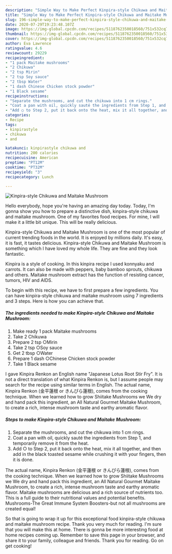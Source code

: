 ```yaml
---
description: "Simple Way to Make Perfect Kinpira-style Chikuwa and Maitake Mushroom"
title: "Simple Way to Make Perfect Kinpira-style Chikuwa and Maitake Mushroom"
slug: 196-simple-way-to-make-perfect-kinpira-style-chikuwa-and-maitake-mushroom
date: 2020-07-29T19:23:48.107Z
image: https://img-global.cpcdn.com/recipes/5118762350018560/751x532cq70/kinpira-style-chikuwa-and-maitake-mushroom-recipe-main-photo.jpg
thumbnail: https://img-global.cpcdn.com/recipes/5118762350018560/751x532cq70/kinpira-style-chikuwa-and-maitake-mushroom-recipe-main-photo.jpg
cover: https://img-global.cpcdn.com/recipes/5118762350018560/751x532cq70/kinpira-style-chikuwa-and-maitake-mushroom-recipe-main-photo.jpg
author: Eva Lawrence
ratingvalue: 4.6
reviewcount: 29229
recipeingredient:
- "1 pack Maitake mushrooms"
- "2 Chikuwa"
- "2 tsp Mirin"
- "2 tsp Soy sauce"
- "2 tbsp Water"
- "1 dash Chinese Chicken stock powder"
- "1 Black sesame"
recipeinstructions:
- "Separate the mushrooms, and cut the chikuwa into 1 cm rings."
- "Coat a pan with oil, quickly sauté the ingredients from Step 1, and temporarily remove it from the heat."
- "Add ○ to Step 2, put it back onto the heat, mix it all together, and then add in the black toasted sesame while crushing it with your fingers, then it is done."
categories:
- Recipe
tags:
- kinpirastyle
- chikuwa
- and

katakunci: kinpirastyle chikuwa and 
nutrition: 200 calories
recipecuisine: American
preptime: "PT12M"
cooktime: "PT32M"
recipeyield: "3"
recipecategory: Lunch

---
```



![Kinpira-style Chikuwa and Maitake Mushroom](https://img-global.cpcdn.com/recipes/5118762350018560/751x532cq70/kinpira-style-chikuwa-and-maitake-mushroom-recipe-main-photo.jpg)

Hello everybody, hope you're having an amazing day today. Today, I'm gonna show you how to prepare a distinctive dish, kinpira-style chikuwa and maitake mushroom. One of my favorites food recipes. For mine, I will make it a little bit unique. This will be really delicious.

Kinpira-style Chikuwa and Maitake Mushroom is one of the most popular of current trending foods in the world. It is enjoyed by millions daily. It's easy, it is fast, it tastes delicious. Kinpira-style Chikuwa and Maitake Mushroom is something which I have loved my whole life. They are fine and they look fantastic.

Kinpira is a style of cooking. In this kinpira recipe I used konnyaku and carrots. It can also be made with peppers, baby bamboo sprouts, chikuwa and others. Maitake mushroom extract has the function of resisting cancer, tumors, HIV and AIDS.


To begin with this recipe, we have to first prepare a few ingredients. You can have kinpira-style chikuwa and maitake mushroom using 7 ingredients and 3 steps. Here is how you can achieve that.

<!--inarticleads1-->

##### The ingredients needed to make Kinpira-style Chikuwa and Maitake Mushroom:

1. Make ready 1 pack Maitake mushrooms
1. Take 2 Chikuwa
1. Prepare 2 tsp ○Mirin
1. Take 2 tsp ○Soy sauce
1. Get 2 tbsp ○Water
1. Prepare 1 dash ○Chinese Chicken stock powder
1. Take 1 Black sesame


I gave Kinpira Renkon an English name &#34;Japanese Lotus Root Stir Fry&#34;. It is not a direct translation of what Kinpira Renkon is, but I assume people may search for the recipe using similar terms in English. The actual name, Kinpira Renkon (金平蓮根 or きんぴら蓮根), comes from the cooking technique. When we learned how to grow Shiitake Mushrooms we We dry and hand pack this ingredient, an All Natural Gourmet Maitake Mushroom, to create a rich, intense mushroom taste and earthy aromatic flavor. 

<!--inarticleads2-->

##### Steps to make Kinpira-style Chikuwa and Maitake Mushroom:

1. Separate the mushrooms, and cut the chikuwa into 1 cm rings.
1. Coat a pan with oil, quickly sauté the ingredients from Step 1, and temporarily remove it from the heat.
1. Add ○ to Step 2, put it back onto the heat, mix it all together, and then add in the black toasted sesame while crushing it with your fingers, then it is done.


The actual name, Kinpira Renkon (金平蓮根 or きんぴら蓮根), comes from the cooking technique. When we learned how to grow Shiitake Mushrooms we We dry and hand pack this ingredient, an All Natural Gourmet Maitake Mushroom, to create a rich, intense mushroom taste and earthy aromatic flavor. Maitake mushrooms are delicious and a rich source of nutrients too. This is a full guide to their nutritional values and potential benefits. Mushrooms-The Great Immune System Boosters-but not all mushrooms are created equal! 

So that is going to wrap it up for this exceptional food kinpira-style chikuwa and maitake mushroom recipe. Thank you very much for reading. I'm sure that you will make this at home. There is gonna be more interesting food at home recipes coming up. Remember to save this page in your browser, and share it to your family, colleague and friends. Thank you for reading. Go on get cooking!
